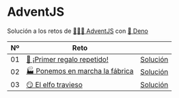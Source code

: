 # AdventJS

Solución a los retos de [👨🏽‍💻 AdventJS](https://adventjs.dev) con
[🦕 Deno](https://deno.com)

| Nº | Reto                                                                         |                                   |
| -- | ---------------------------------------------------------------------------- | --------------------------------- |
| 01 | [🎁 ¡Primer regalo repetido!](https://adventjs.dev/es/challenges/2023/1)     | [Solución](/challenges/1.test.ts) |
| 02 | [🏭 Ponemos en marcha la fábrica](https://adventjs.dev/es/challenges/2023/2) | [Solución](/challenges/2.test.ts) |
| 03 | [😏 El elfo travieso](https://adventjs.dev/es/challenges/2023/3)             | [Solución](/challenges/3.test.ts) |
